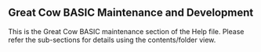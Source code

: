 <div class="section">

<div class="titlepage">

<div>

<div>

<span id="great_cow_basic_maintenance_and_development"></span>Great Cow BASIC Maintenance and Development
----------------------------------------------------------------------------------------------------------

</div>

</div>

</div>

This is the Great Cow BASIC maintenance section of the Help file. Please
refer the sub-sections for details using the contents/folder view.

</div>
